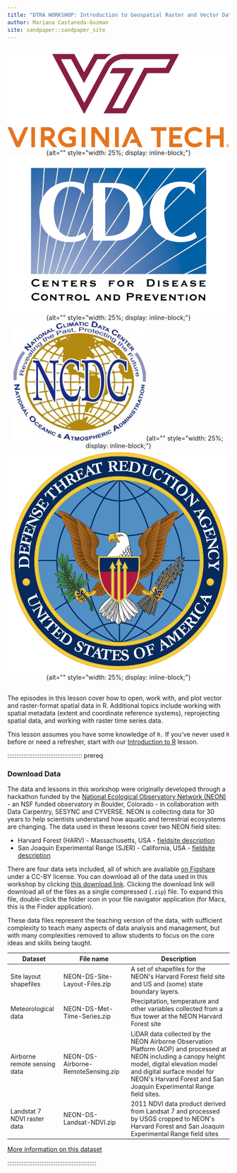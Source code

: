 ```yaml
---
title: "DTRA WORKSHOP: Introduction to Geospatial Raster and Vector Data with R"
author: Mariana Castaneda-Guzman
site: sandpaper::sandpaper_site
---
```


<p></p>

<div style="text-align: center; margin-top: 30px; margin-bottom: 30px;">

![](episodes/fig/Vertical_VT_Full_Color_RGB.jpg){alt="" style="width: 25%; display: inline-block;"}
![](episodes/fig/CDC_logo.jpg){alt="" style="width: 25%; display: inline-block;"}
![](episodes/fig/NCDC_logo.png){alt="" style="width: 25%; display: inline-block;"}
![](episodes/fig/DTRA_logo.png){alt="" style="width: 25%; display: inline-block;"}

</div>

<p></p>

The episodes in this lesson cover how to open, work with, and plot
vector and raster-format spatial data in R. Additional topics include
working with spatial metadata (extent and coordinate reference systems),
reprojecting spatial data, and working with raster time series data.

This lesson assumes you have some knowledge of `R.` If you've never
used `R` before or need a refresher, start with our
[Introduction to R](https://castanedam.github.io/DTRA_workshop_R/)
lesson.

::::::::::::::::::::::::::::::::::::::::::  prereq

### Download Data

The data and lessons in this workshop were originally developed through a hackathon funded by the
[National Ecological Observatory Network (NEON)](https://www.neonscience.org/) - an NSF funded observatory in Boulder, Colorado - in
collaboration with Data Carpentry, SESYNC and CYVERSE. NEON is collecting data for 30 years to help scientists understand
how aquatic and terrestrial ecosystems are changing. The data used in these lessons cover two NEON field sites:

- Harvard Forest (HARV) - Massachusetts, USA - [fieldsite description](https://www.neonscience.org/field-sites/field-sites-map/HARV)
- San Joaquin Experimental Range (SJER) - California, USA - [fieldsite description](https://www.neonscience.org/field-sites/field-sites-map/SJER)

There are four data sets included, all of which are available
[on Figshare](https://figshare.com/articles/Spatio_temporal_Series_Teaching_Data_Subsets/2009586)
under a CC-BY license. You can download all of the data used in this workshop by clicking
[this download link](https://ndownloader.figshare.com/articles/2009586/versions/10).
Clicking the download link will download all of the files as a single compressed
(`.zip`) file. To expand this file, double-click the folder icon in your file navigator application (for Macs, this is the Finder
application).

These data files represent the teaching version of the data, with sufficient complexity to teach many aspects of  data analysis and
management, but with many complexities removed to allow students to focus on the core ideas and skills being taught.

| Dataset                      | File name                                                                                  | Description                                                                                                                                                                                                                                             | 
| ------------------------------------------------------------------------------------------------------------------------- | ----------------------------------------------------------- | ----------------------------------------------------------------------------------------------------------------------------------------------------------------------------------------- |
| Site layout shapefiles       | NEON-DS-Site-Layout-Files.zip                                                              | A set of shapefiles for the NEON's Harvard Forest field site and US and (some) state boundary layers.                                                                                                                                                   | 
| Meteorological data          | NEON-DS-Met-Time-Series.zip                                                                | Precipitation, temperature and other variables collected from a flux tower at the NEON Harvard Forest site                                                                                                                                              | 
| Airborne remote sensing data | NEON-DS-Airborne-RemoteSensing.zip                                                         | LiDAR data collected by the NEON Airborne Observation Platform (AOP) and processed at NEON including a canopy height model, digital elevation model and digital surface model for NEON's Harvard Forest and San Joaquin Experimental Range field sites. | 
| Landstat 7 NDVI raster data  | NEON-DS-Landsat-NDVI.zip                                                                   | 2011 NDVI data product derived from Landsat 7 and processed by USGS cropped to NEON's Harvard Forest and San Joaquin Experimental Range field sites                                                                                                     | 

[More information on this dataset](instructors/data.md)

::::::::::::::::::::::::::::::::::::::::::::::::::


